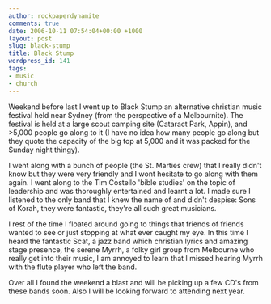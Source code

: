 ```yaml
---
author: rockpaperdynamite
comments: true
date: 2006-10-11 07:54:04+00:00 +1000
layout: post
slug: black-stump
title: Black Stump
wordpress_id: 141
tags:
- music
- church
---
```


Weekend before last I went up to Black Stump an alternative christian music festival held near Sydney (from the perspective of a Melbournite). The festival is held at a large scout camping site (Cataract Park, Appin), and >5,000 people go along to it (I have no idea how many people go along but they quote the capacity of the big top at 5,000 and it was packed for the Sunday night thingy).

I went along with a bunch of people (the St. Marties crew) that I really didn't know but they were very friendly and I wont hesitate to go along with them again. I went along to the Tim Costello 'bible studies' on the topic of leadership and was thoroughly entertained and learnt a lot. I made sure I listened to the only band that I knew the name of and didn't despise: Sons of Korah, they were fantastic, they're all such great musicians.<!-- more -->

I rest of the time I floated around going to things that friends of friends wanted to see or just stopping at what ever caught my eye. In this time I heard the fantastic Scat, a jazz band which christian lyrics and amazing stage presence, the serene Myrrh, a folky girl group from Melbourne who really get into their music, I am annoyed to learn that I missed hearing Myrrh with the flute player who left the band.

Over all I found the weekend a blast and will be picking up a few CD's from these bands soon. Also I will be looking forward to attending next year.
